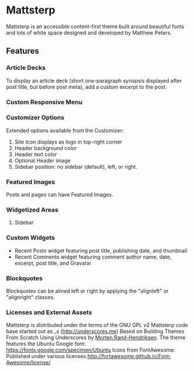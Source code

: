 # Mattsterp
Mattsterp is an accessible content-first theme built around beautiful fonts and lots of white space designed and developed by Matthew Peters.
## Features

### Article Decks
To display an article deck (short one-paragraph synopsis displayed after post title, but before post meta), add a custom excerpt to the post.

### Custom Responsive Menu


### Customizer Options
Extended options available from the Customizer:

1. Site Icon displays as logo in top-right corner
2. Header background color
3. Header text color
4. Optional Header image
5. Sidebar position: no sidebar (default), left, or right.

### Featured Images
Posts and pages can have Featured Images.

### Widgetized Areas
1. Sidebar

### Custom Widgets
- Recent Posts widget featuring post title, publishing date, and thumbnail
- Recent Comments widget featuring comment author name, date, excerpt, post title, and Gravatar

### Blockquotes
Blockquotes can be alined left or right by applying the "alignleft" or "alignright" classes.

### Licenses and External Assets
Mattsterp is distributed under the terms of the GNU GPL v2
Mattsterp code base started out as _s (http://underscores.me)
Based on Building Themes From Scratch Using Underscores by [Morten Rand-Hendriksen](http://mor10.com).
The theme features the Ubuntu Google font:
https://fonts.google.com/specimen/Ubuntu
Icons from FontAwesome: Published under various licenses http://fortawesome.github.io/Font-Awesome/license/

